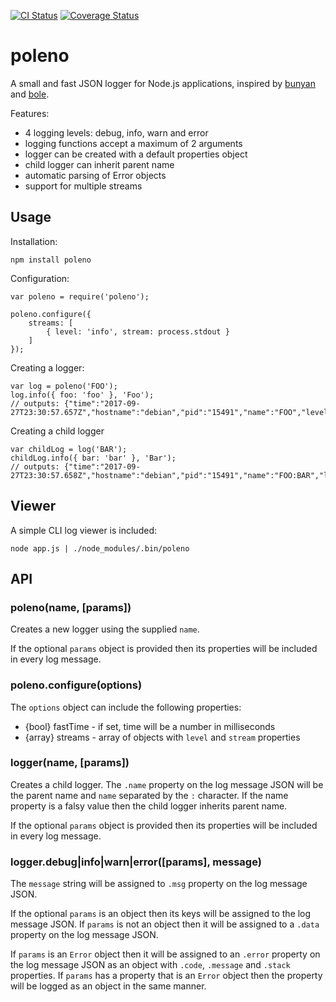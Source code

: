 [![CI Status](https://img.shields.io/travis/borisovg/poleno/master.svg?style=flat-square)](https://travis-ci.org/borisovg/poleno/)
[![Coverage Status](https://img.shields.io/codecov/c/github/borisovg/poleno/master.svg?style=flat-square)](https://codecov.io/gh/borisovg/poleno/)

# poleno

A small and fast JSON logger for Node.js applications, inspired by [bunyan](https://github.com/trentm/node-bunyan) and [bole](https://github.com/rvagg/bole).

Features:

- 4 logging levels: debug, info, warn and error
- logging functions accept a maximum of 2 arguments
- logger can be created with a default properties object
- child logger can inherit parent name
- automatic parsing of Error objects
- support for multiple streams

## Usage

Installation:
```
npm install poleno
```

Configuration:
```
var poleno = require('poleno');

poleno.configure({
    streams: [
        { level: 'info', stream: process.stdout }
    ]
});
```

Creating a logger:
```
var log = poleno('FOO');
log.info({ foo: 'foo' }, 'Foo');
// outputs: {"time":"2017-09-27T23:30:57.657Z","hostname":"debian","pid":"15491","name":"FOO","level":"info","msg":"Foo","foo":"foo"}
```

Creating a child logger
```
var childLog = log('BAR');
childLog.info({ bar: 'bar' }, 'Bar');
// outputs: {"time":"2017-09-27T23:30:57.658Z","hostname":"debian","pid":"15491","name":"FOO:BAR","level":"info","msg":"Bar","bar":"bar"}
```

## Viewer

A simple CLI log viewer is included:
```
node app.js | ./node_modules/.bin/poleno
```

## API

### poleno(name, [params])

Creates a new logger using the supplied `name`.

If the optional `params` object is provided then its properties will be included in every log message.

### poleno.configure(options)

The `options` object can include the following properties:

- {bool} fastTime - if set, time will be a number in milliseconds
- {array} streams - array of objects with `level` and `stream` properties

### logger(name, [params])

Creates a child logger.
The `.name` property on the log message JSON will be the parent name and `name` separated by the `:` character.
If the name property is a falsy value then the child logger inherits parent name.

If the optional `params` object is provided then its properties will be included in every log message.

### logger.debug|info|warn|error([params], message)

The `message` string will be assigned to `.msg` property on the log message JSON.

If the optional `params` is an object then its keys will be assigned to the log message JSON.
If `params` is not an object then it will be assigned to a `.data` property on the log message JSON.

If `params` is an `Error` object then it will be assigned to an `.error` property on the log message JSON as an object with `.code`, `.message` and `.stack` properties.
If `params` has a property that is an `Error` object then the property will be logged as an object in the same manner.

